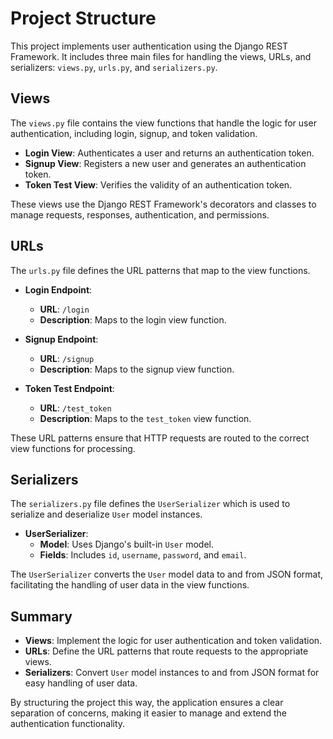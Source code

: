 # **Project Structure**

This project implements user authentication using the Django REST Framework. It includes three main files for handling the views, URLs, and serializers: `views.py`, `urls.py`, and `serializers.py`.

## **Views**

The `views.py` file contains the view functions that handle the logic for user authentication, including login, signup, and token validation.

- **Login View**: Authenticates a user and returns an authentication token.
- **Signup View**: Registers a new user and generates an authentication token.
- **Token Test View**: Verifies the validity of an authentication token.

These views use the Django REST Framework's decorators and classes to manage requests, responses, authentication, and permissions.

## **URLs**

The `urls.py` file defines the URL patterns that map to the view functions.

- **Login Endpoint**:
  - **URL**: `/login`
  - **Description**: Maps to the login view function.
  
- **Signup Endpoint**:
  - **URL**: `/signup`
  - **Description**: Maps to the signup view function.
  
- **Token Test Endpoint**:
  - **URL**: `/test_token`
  - **Description**: Maps to the `test_token` view function.

These URL patterns ensure that HTTP requests are routed to the correct view functions for processing.

## **Serializers**

The `serializers.py` file defines the `UserSerializer` which is used to serialize and deserialize `User` model instances.

- **UserSerializer**:
  - **Model**: Uses Django's built-in `User` model.
  - **Fields**: Includes `id`, `username`, `password`, and `email`.

The `UserSerializer` converts the `User` model data to and from JSON format, facilitating the handling of user data in the view functions.

## **Summary**

- **Views**: Implement the logic for user authentication and token validation.
- **URLs**: Define the URL patterns that route requests to the appropriate views.
- **Serializers**: Convert `User` model instances to and from JSON format for easy handling of user data.

By structuring the project this way, the application ensures a clear separation of concerns, making it easier to manage and extend the authentication functionality.
